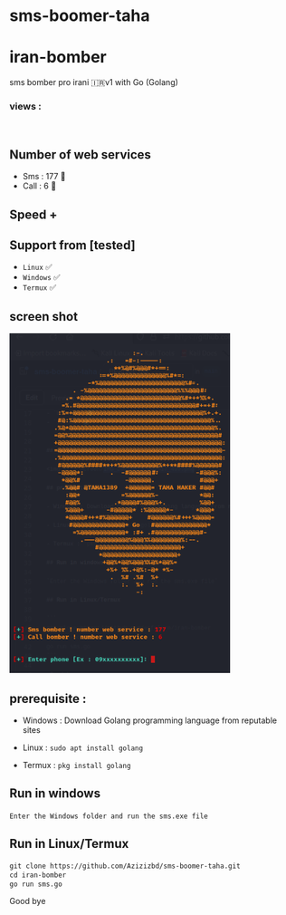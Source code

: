# sms-boomer-taha
# iran-bomber
sms bomber pro irani 🇮🇷v1 with Go (Golang)

<h3>views :</h3>
<br>

## Number of web services 

- Sms : 177 🧨
- Call : 6 🧨

## Speed +

## Support from [tested]
- `Linux` ✅
- `Windows` ✅
- `Termux` ✅


## screen shot

<img src="screen/IMG_20230815_002517_499.png">

## prerequisite :

- Windows : Download Golang programming language from reputable sites

- Linux : `sudo apt install golang`

- Termux : `pkg install golang`

## Run in windows

`Enter the Windows folder and run the sms.exe file`

## Run in Linux/Termux

```
git clone https://github.com/Azizizbd/sms-boomer-taha.git
cd iran-bomber
go run sms.go
```

 Good bye
